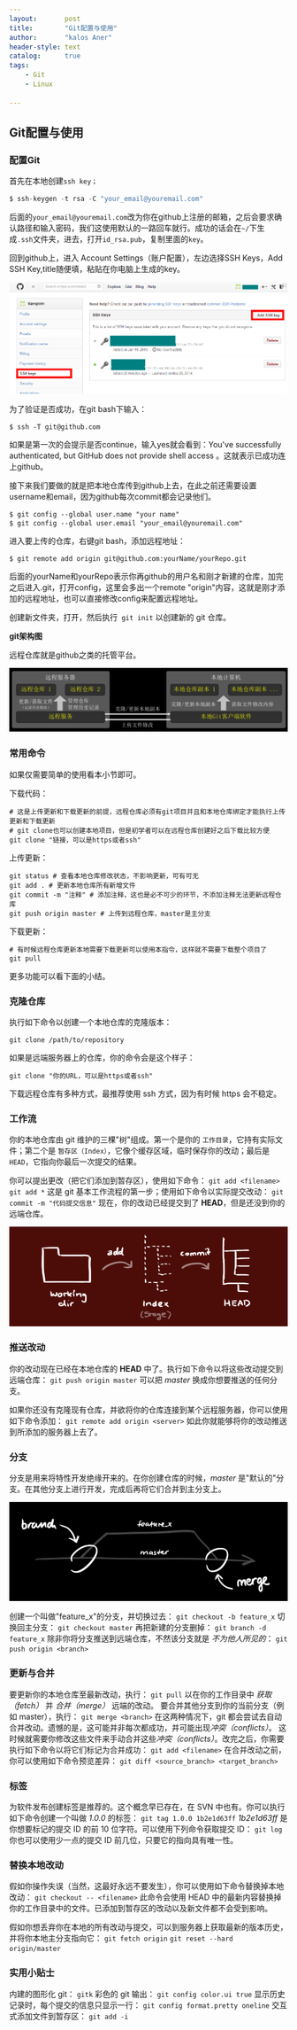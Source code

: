 ```yaml
---
layout:       post
title:        "Git配置与使用"
author:       "kalos Aner"
header-style: text
catalog:      true
tags:
    - Git
    - Linux

---
```


## Git配置与使用

### 配置Git

首先在本地创建`ssh key；`

```c
$ ssh-keygen -t rsa -C "your_email@youremail.com"
```

后面的`your_email@youremail.com`改为你在github上注册的邮箱，之后会要求确认路径和输入密码，我们这使用默认的一路回车就行。成功的话会在`~/`下生成`.ssh`文件夹，进去，打开`id_rsa.pub`，复制里面的`key`。

回到github上，进入 Account Settings（账户配置），左边选择SSH Keys，Add SSH Key,title随便填，粘贴在你电脑上生成的key。

![img](\img\ea0e01e09d60afe05f22fa3925d677ba.png)

为了验证是否成功，在git bash下输入：

```
$ ssh -T git@github.com
```

如果是第一次的会提示是否continue，输入yes就会看到：You've successfully authenticated, but GitHub does not provide shell access 。这就表示已成功连上github。

接下来我们要做的就是把本地仓库传到github上去，在此之前还需要设置username和email，因为github每次commit都会记录他们。

```
$ git config --global user.name "your name"
$ git config --global user.email "your_email@youremail.com"
```

进入要上传的仓库，右键git bash，添加远程地址：

```
$ git remote add origin git@github.com:yourName/yourRepo.git
```

后面的yourName和yourRepo表示你再github的用户名和刚才新建的仓库，加完之后进入.git，打开config，这里会多出一个remote "origin"内容，这就是刚才添加的远程地址，也可以直接修改config来配置远程地址。

创建新文件夹，打开，然后执行` git init` 以创建新的 git 仓库。

**git架构图**

远程仓库就是github之类的托管平台。

![image-20241028192707589](\img\image-20241028192707589.png)

### 常用命令

如果仅需要简单的使用看本小节即可。

下载代码：

```
# 这是上传更新和下载更新的前提，远程仓库必须有git项目并且和本地仓库绑定才能执行上传更新和下载更新
# git clone也可以创建本地项目，但是初学者可以在远程仓库创建好之后下载比较方便
git clone "链接，可以是https或者ssh"
```

上传更新：

```
git status # 查看本地仓库修改状态，不影响更新，可有可无
git add . # 更新本地仓库所有新增文件
git commit -m "注释" # 添加注释，这也是必不可少的环节，不添加注释无法更新远程仓库
git push origin master # 上传到远程仓库，master是主分支
```

下载更新：

```
# 有时候远程仓库更新本地需要下载更新可以使用本指令，这样就不需要下载整个项目了
git pull
```

更多功能可以看下面的小结。

### 克隆仓库

执行如下命令以创建一个本地仓库的克隆版本：

```
git clone /path/to/repository 
```

如果是远端服务器上的仓库，你的命令会是这个样子：

```
git clone "你的URL，可以是https或者ssh"
```

下载远程仓库有多种方式，最推荐使用 ssh 方式，因为有时候 https 会不稳定。

### 工作流

你的本地仓库由 git 维护的三棵"树"组成。第一个是你的 `工作目录`，它持有实际文件；第二个是 `暂存区（Index）`，它像个缓存区域，临时保存你的改动；最后是 `HEAD`，它指向你最后一次提交的结果。

你可以提出更改（把它们添加到暂存区），使用如下命令：
`git add <filename>`
`git add *`
这是 git 基本工作流程的第一步；使用如下命令以实际提交改动：
`git commit -m "代码提交信息"`
现在，你的改动已经提交到了 **HEAD**，但是还没到你的远端仓库。

![img](\img\859c5d8aa19994eefe3ffa8e4cb6dfc1.png)

### 推送改动

你的改动现在已经在本地仓库的 **HEAD** 中了。执行如下命令以将这些改动提交到远端仓库：
`git push origin master`
可以把 *master* 换成你想要推送的任何分支。

如果你还没有克隆现有仓库，并欲将你的仓库连接到某个远程服务器，你可以使用如下命令添加：
`git remote add origin <server>`
如此你就能够将你的改动推送到所添加的服务器上去了。

### 分支

分支是用来将特性开发绝缘开来的。在你创建仓库的时候，*master* 是"默认的"分支。在其他分支上进行开发，完成后再将它们合并到主分支上。

![img](\img\be09541cc1cabb4ca13730c8d0aca52f.png)

创建一个叫做"feature_x"的分支，并切换过去：
`git checkout -b feature_x`
切换回主分支：
`git checkout master`
再把新建的分支删掉：
`git branch -d feature_x`
除非你将分支推送到远端仓库，不然该分支就是 *不为他人所见的*：
`git push origin <branch>`

### 更新与合并

要更新你的本地仓库至最新改动，执行：
`git pull`
以在你的工作目录中 *获取（fetch）* 并 *合并（merge）* 远端的改动。
要合并其他分支到你的当前分支（例如 master），执行：
`git merge <branch>`
在这两种情况下，git 都会尝试去自动合并改动。遗憾的是，这可能并非每次都成功，并可能出现*冲突（conflicts）*。 这时候就需要你修改这些文件来手动合并这些*冲突（conflicts）*。改完之后，你需要执行如下命令以将它们标记为合并成功：
`git add <filename>`
在合并改动之前，你可以使用如下命令预览差异：
`git diff <source_branch> <target_branch>`

### 标签

为软件发布创建标签是推荐的。这个概念早已存在，在 SVN 中也有。你可以执行如下命令创建一个叫做 *1.0.0* 的标签：
`git tag 1.0.0 1b2e1d63ff`
*1b2e1d63ff* 是你想要标记的提交 ID 的前 10 位字符。可以使用下列命令获取提交 ID：
`git log`
你也可以使用少一点的提交 ID 前几位，只要它的指向具有唯一性。

### 替换本地改动

假如你操作失误（当然，这最好永远不要发生），你可以使用如下命令替换掉本地改动：
`git checkout -- <filename>`
此命令会使用 HEAD 中的最新内容替换掉你的工作目录中的文件。已添加到暂存区的改动以及新文件都不会受到影响。

假如你想丢弃你在本地的所有改动与提交，可以到服务器上获取最新的版本历史，并将你本地主分支指向它：
`git fetch origin`
`git reset --hard origin/master`

### 实用小贴士

内建的图形化 git：
`gitk`
彩色的 git 输出：
`git config color.ui true`
显示历史记录时，每个提交的信息只显示一行：
`git config format.pretty oneline`
交互式添加文件到暂存区：
`git add -i`